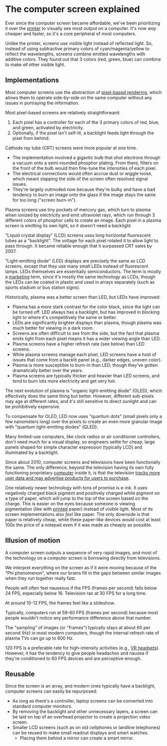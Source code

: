 
# The computer screen explained

Ever since the computer screen became affordable, we've been prioritizing it over the [printer](engineering-printers.md) to visually see most output on a computer. It's now *way* cheaper and faster, so it's a core peripheral of most computers.

Unlike the printer, screens use visible light instead of reflected light. So, instead of using subtractive primary colors of cyan/magenta/yellow to reflect the wavelengths, screens combine emitted wavelengths with additive colors. They found out that 3 colors (red, green, blue) can combine to make *all* other visible light.

## Implementations

Most computer screens use the abstraction of [pixel-based rendering](engineering-graphics.md), which allows them to operate side-by-side on the same computer without any issues in portraying the information.

Most pixel-based screens are relatively straightforward:

1. Each pixel has a controller for each of the 3 primary colors of red, blue, and green, activated by electricity.
2. Optionally, if the pixel isn't self-lit, a backlight feeds light through the pixel from behind.

Cathode ray tube (CRT) screens were more popular at one time.

- The implementation involved a gigantic bulb that shot electrons through a vacuum onto a semi-rounded phosphor plating. From there, filters on the front of the bulb would then fine-tune the intensities of each pixel.
- The electrical connections would often accrue dust or wiggle loose, which meant slapping the side of the screen often resolved signal issues.
- They're largely outmoded now because they're bulky and have a bad tendency to burn an image onto the glass if the image stays the same for too long ("screen burn-in").

Plasma screens use tiny pockets of mercury gas, which turn to plasma when ionized by electricity and emit ultraviolet rays, which run through 3 different colors of phosphor cells to create an image. Each pixel in a plasma screen is emitting its own light, so it doesn't need a backlight.

"Liquid crystal display" (LCD) screens uses long horizontal fluorescent tubes as a "backlight". The voltage for each pixel rotated it to allow light to pass through. It became reliable enough that it surpassed CRT sales by 2007.

"Light-emitting diode" (LED) displays are precisely the same as LCD screens, except that they use many small LEDs instead of fluorescent lamps. LEDs themselves are essentially semiconductors. The term is mostly a [marketing](marketing.md) term, since it's mostly the same technology as LCDs, though the LEDs can be coated in plastic and used in arrays separately (such as sports stadium or bus station signs).

Historically, plasma was a better screen than LED, but LEDs have improved:

- Plasma has a more stark contrast for the color black, since the light can be turned off. LED always has a backlight, but has improved in blocking light to where it's competitively the same or better.
- LEDs are significantly brighter displays than plasma, though plasma was much better for viewing in a dark room.
- Screens are often difficult to see from the side, but the fact that plasma emits light from each pixel means it has a wider viewing angle than LED.
- Plasma screens have a higher refresh rate (see below) than LED screens.
- While plasma screens manage each pixel, LED screens have a host of issues that come from a backlit panel (e.g., darker edges, uneven color).
- Plasma is more susceptible to burn-in than LED, though they've gotten dramatically better over the years.
- Plasma screens are typically thicker and heavier than LED screens, and tend to burn lots more electricity and get very hot.

The next evolution of plasma is "organic light-emitting diode" (OLED), which effectively does the same thing but better. However, different sub-pixels may age at different rates, and it's still sensitive to direct sunlight and can be prohibitively expensive.

To compensate for OLED, LED now uses "quantum dots" (small pixels only a few nanometers long) over the pixels to create an even more granular image with "quantum light-emitting diodes" (QLED).

Many limited-use computers, like clock radios or air conditioner controllers, don't need much for a visual display, so engineers settle for cheap, large panels shaped for simple character expression (typically LCD) and illuminated by a backlight.

Since about 2010, computer screens and televisions have been functionally the same. The only difference, beyond the television having its own fully functioning proprietary [computer](computers-hardware.md) inside it, is that the television [tracks more user data and may advertise products for users to purchase](faang.md).

One relatively newer technology with tons of promise is e-ink. It uses negatively charged black pigment and positively charged white pigment on a type of paper, which will jump to the top of the screen based on the charge. This is easier on the eyes because someone is viewing pigmentation (like with [printed](engineering-printers.md) paper) instead of visible light. Most of its screen implementations also *feel* like paper. The only downside is that paper is relatively cheap, while these paper-like devices would cost at least 100x the price of a notepad even if it was made as cheaply as possible.

## Illusion of motion

A computer screen outputs a sequence of very rapid images, and most of the technology on a computer screen is borrowing directly from televisions.

We interpret everything on the screen as if it were moving because of the "Phi phenomenon", where our brains fill in the gaps between similar images when they run together really fast.

People will often feel nauseous if the FPS (frames per second) falls below 24 FPS, especially below 16. Television ran at 30 FPS for a long time.

At around 10-12 FPS, the frames feel like a slideshow.

Typically, computers run at 59-60 FPS (frames per second) because most people wouldn't notice any performance difference above that number.

The "sampling" of images (or "frames") typically stays at about 60 per second (Hz) in most modern computers, though the internal refresh rate of plasma TVs can go up to 600 Hz.

120 FPS is a preferable rate for high-intensity activities (e.g., [VR headsets](computers-vr.md)). However, it has the tendency to give people headaches and nausea if they're conditioned to 60 FPS devices and are perceptive enough.

## Reusable

Since the screen is an array, and modern ones typically have a backlight, computer screens can easily be repurposed:

- As long as there's a controller, laptop screens can be converted into standard computer monitors.
- By removing the backlight and other unnecessary layers, a screen can be laid on top of an overhead projector to create a projection video screen.
- Smaller LCD screens (such as on old cellphones or landline telephones) can be reused to make small readout displays and smart watches.
  - Placing them behind a mirror can create a smart mirror.

